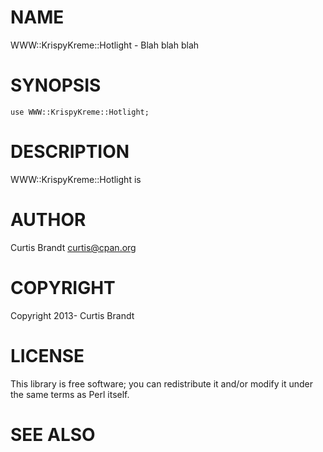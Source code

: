 # NAME

WWW::KrispyKreme::Hotlight - Blah blah blah

# SYNOPSIS

    use WWW::KrispyKreme::Hotlight;

# DESCRIPTION

WWW::KrispyKreme::Hotlight is

# AUTHOR

Curtis Brandt <curtis@cpan.org>

# COPYRIGHT

Copyright 2013- Curtis Brandt

# LICENSE

This library is free software; you can redistribute it and/or modify
it under the same terms as Perl itself.

# SEE ALSO
